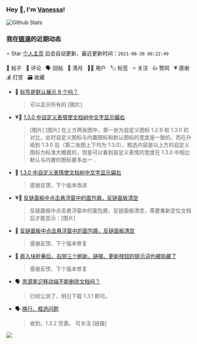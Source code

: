 ### Hey 👋, I'm [Vanessa](http://vanessa.b3log.org/)!

![Github Stats](https://github-readme-stats.vercel.app/api?username=Vanessa219&show_icons=true)

<!--events start -->

### 我在[链滴](https://ld246.com)的近期动态

⭐️ Star [个人主页](https://github.com/Vanessa219/Vanessa219) 后会自动更新，最近更新时间：`2021-08-30 08:22:49`

📝 帖子 &nbsp; 💬 评论 &nbsp; 🗣 回帖 &nbsp; 🌙 清月 &nbsp; 👨‍💻 用户 &nbsp; 🏷️ 标签 &nbsp; ⭐️ 关注 &nbsp; 👍 赞同 &nbsp; 💗 感谢 &nbsp; 💰 打赏 &nbsp; 🗃 收藏

* 💬 [标签是默认展示 9 个吗？](https://ld246.com/article/1630251971941/comment/1630254975302#comments)

  > 可以显示所有的 [图片]
* 💗📝 [1.3.0 中自定义表情使文档树中文字显示偏右](https://ld246.com/article/1630165053256)

  > [图片] [图片] 在上方两张图中，第一张为自定义图标 1.2.9 和 1.3.0 的对比，此时自定义图标与内置图标和默认图标的宽度是一致的，而在升级到 1.3.0 后（第二张图上下均为 1.3.0），框选内容是以上方的自定义图标为标准大概框的，但是可以看到自定义表情的宽度在 1.3.0 中相比默认与内置的图标要多出一 ..
* 💬 [1.3.0 中自定义表情使文档树中文字显示偏右](https://ld246.com/article/1630165053256/comment/1630251300088#comments)

  > 感谢反馈，下个版本改进
* 💗📝 [反链面板中点击悬浮窗中的面包屑，反链面板清空](https://ld246.com/article/1630238789590)

  > 反链面板中点击悬浮窗中的面包屑，反链面板清空，需要重新定位文档后才能显示：[图片]
* 💬 [反链面板中点击悬浮窗中的面包屑，反链面板清空](https://ld246.com/article/1630238789590/comment/1630250747378#comments)

  > 感谢反馈，下个版本修复
* 💬 [嵌入块折叠后，右侧三个刷新、链接、更新按钮的提示词也被隐藏了](https://ld246.com/article/1630218207887/comment/1630250219752#comments)

  > 感谢反馈，下个版本修复
* 🗣 [思源笔记移动端不能删除文档吗？](https://ld246.com/article/1629124092046/comment/1630171065421#comments)

  > 已经公测了，明日下载 1.3.1 即可。
* 🗣 [换行、框选问题](https://ld246.com/article/1630137887750/comment/1630174720072#comments)

  > 收到。1.3.2 完善。 可关注 [链接]


<!--events end -->

<a title="Hits" target="_blank" href="https://github.com/Vanessa219/Vanessa219"><img src="https://hits.b3log.org/Vanessa219/Vanessa219.svg"></a>
